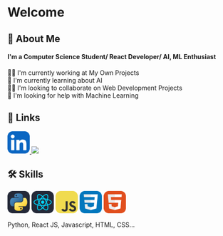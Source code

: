 <p style="text-align:center">
<h1>Welcome</h1>
</p>

<h2>🚀 About Me</h2>
<h4>I'm a Computer Science Student/ React Developer/ AI, ML Enthusiast</h4>

👩‍💻 I'm currently working at My Own Projects  
🧠 I'm currently learning about AI  
👯‍♀️ I'm looking to collaborate on Web Development Projects  
🤔 I'm looking for help with Machine Learning  

<h2>🔗 Links</h2>
<a href="http://www.linkedin.com/in/ishara-harshana-592841251">
  <img height="50" src="https://raw.githubusercontent.com/tandpfun/skill-icons/65dea6c4eaca7da319e552c09f4cf5a9a8dab2c8/icons/LinkedIn.svg"/>
</a>
<a href="https://ishara-vithanage.github.io/">
  <img height="50" src="https://www.svgrepo.com/show/267862/portfolio.svg"/>
</a>

<h2>🛠 Skills</h2>
<p>
<img height="50" src="https://github.com/tandpfun/skill-icons/blob/main/icons/Python-Dark.svg"/>
<img height="50" src="https://github.com/tandpfun/skill-icons/blob/main/icons/React-Dark.svg"/>
<img height="50" src="https://github.com/tandpfun/skill-icons/blob/main/icons/JavaScript.svg"/>
<img height="50" src="https://github.com/tandpfun/skill-icons/blob/main/icons/CSS.svg"/>
<img height="50" src="https://github.com/tandpfun/skill-icons/blob/main/icons/HTML.svg"/>
</p>
Python, React JS, Javascript, HTML, CSS...
